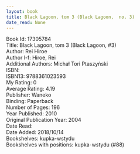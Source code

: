 ```yaml
---
layout: book
title: Black Lagoon, tom 3 (Black Lagoon,  no. 3)
date_read: None
---
```


Book Id: 17305784<br />
Title: Black Lagoon, tom 3 (Black Lagoon, #3)<br />
Author: Rei Hiroe<br />
Author l-f: Hiroe, Rei<br />
Additional Authors: Michał Tori Ptaszyński<br />
ISBN: <br />
ISBN13: 9788361023593<br />
My Rating: 0<br />
Average Rating: 4.19<br />
Publisher: Waneko<br />
Binding: Paperback<br />
Number of Pages: 196<br />
Year Published: 2010<br />
Original Publication Year: 2004<br />
Date Read: <br />
Date Added: 2018/10/14<br />
Bookshelves: kupka-wstydu<br />
Bookshelves with positions: kupka-wstydu (#88)<br />

